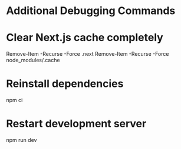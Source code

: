 # Additional Debugging Commands

# Clear Next.js cache completely
Remove-Item -Recurse -Force .next
Remove-Item -Recurse -Force node_modules/.cache

# Reinstall dependencies
npm ci

# Restart development server
npm run dev